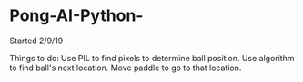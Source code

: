 # Pong-AI-Python-
Started 2/9/19

Things to do:
Use PIL to find pixels to determine ball position.
Use algorithm to find ball's next location.
Move paddle to go to that location.
